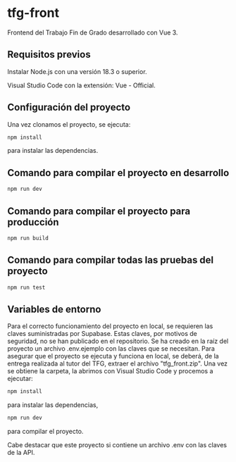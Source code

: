 # tfg-front

Frontend del Trabajo Fin de Grado desarrollado con Vue 3.

## Requisitos previos

Instalar Node.js con una versión 18.3 o superior.

Visual Studio Code con la extensión: Vue - Official.

## Configuración del proyecto

Una vez clonamos el proyecto, se ejecuta:
```sh
npm install
```

para instalar las dependencias.

## Comando para compilar el proyecto en desarrollo

```sh
npm run dev
```

## Comando para compilar el proyecto para producción

```sh
npm run build
```

## Comando para compilar todas las pruebas del proyecto

```sh
npm run test
```

## Variables de entorno

Para el correcto funcionamiento del proyecto en local, se requieren las claves suministradas por Supabase. Estas claves, por motivos de seguridad, no se han publicado en el repositorio. Se ha creado en la raíz del proyecto un archivo .env.ejemplo con las claves que se necesitan. Para asegurar que el proyecto se ejecuta y funciona en local, se deberá, de la entrega realizada al tutor del TFG, extraer el archivo "tfg_front.zip". Una vez se obtiene la carpeta, la abrimos con Visual Studio Code y procemos a ejecutar:


```sh
npm install
```

para instalar las dependencias,


```sh
npm run dev
```

para compilar el proyecto. 

Cabe destacar que este proyecto si contiene un archivo .env con las claves de la API.